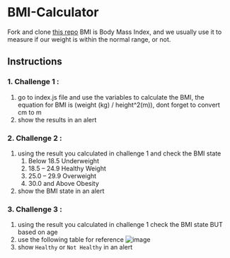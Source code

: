 # BMI-Calculator

Fork and clone [this repo](https://github.com/JoinCODED/TASK-dom-bmi-calculator)
BMI is Body Mass Index, and we usually use it to measure if our weight is within the normal range, or not.

## Instructions

### 1. Challenge 1 :

1. go to index.js file and use the variables to calculate the BMI, the equation for BMI is (weight (kg) / height^2(m)), dont forget to convert cm to m
2. show the results in an alert

### 2. Challenge 2 :

1. using the result you calculated in challenge 1 and check the BMI state
   1. Below 18.5 Underweight
   2. 18.5 – 24.9 Healthy Weight
   3. 25.0 – 29.9 Overweight
   4. 30.0 and Above Obesity
2. show the BMI state in an alert

### 3. Challenge 3 :

1. using the result you calculated in challenge 1 check the BMI state BUT based on age
2. use the following table for reference
   ![image](https://user-images.githubusercontent.com/52189918/147039867-608e56ae-cc05-4682-9755-3ae3891520e2.png)
3. show `Healthy` or `Not Healthy` in an alert
